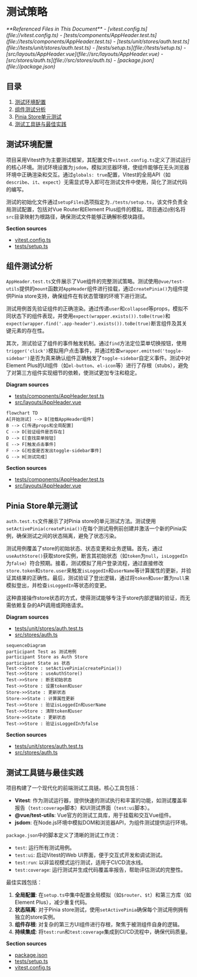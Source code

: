 # 测试策略

<cite>
**Referenced Files in This Document**   
- [vitest.config.ts](file://vitest.config.ts)
- [tests/components/AppHeader.test.ts](file://tests/components/AppHeader.test.ts)
- [tests/unit/stores/auth.test.ts](file://tests/unit/stores/auth.test.ts)
- [tests/setup.ts](file://tests/setup.ts)
- [src/layouts/AppHeader.vue](file://src/layouts/AppHeader.vue)
- [src/stores/auth.ts](file://src/stores/auth.ts)
- [package.json](file://package.json)
</cite>

## 目录
1. [测试环境配置](#测试环境配置)
2. [组件测试分析](#组件测试分析)
3. [Pinia Store单元测试](#pinia-store单元测试)
4. [测试工具链与最佳实践](#测试工具链与最佳实践)

## 测试环境配置

项目采用Vitest作为主要测试框架，其配置文件`vitest.config.ts`定义了测试运行的核心环境。测试环境设置为`jsdom`，模拟浏览器环境，使组件能够在无头浏览器环境中正确渲染和交互。通过`globals: true`配置，Vitest的全局API（如`describe`、`it`、`expect`）无需显式导入即可在测试文件中使用，简化了测试代码的编写。

测试的初始化文件通过`setupFiles`选项指定为`./tests/setup.ts`，该文件负责全局测试配置，包括对Vue Router和Element Plus组件的模拟。项目通过`@`别名将`src`目录映射为根路径，确保测试文件能够正确解析模块路径。

**Section sources**
- [vitest.config.ts](file://vitest.config.ts#L1-L17)
- [tests/setup.ts](file://tests/setup.ts#L1-L33)

## 组件测试分析

`AppHeader.test.ts`文件展示了Vue组件的完整测试策略。测试使用`@vue/test-utils`提供的`mount`函数对`AppHeader`组件进行挂载，通过`createPinia()`为组件提供Pinia store支持，确保组件在有状态管理的环境下进行测试。

测试用例首先验证组件的正确渲染。通过传递`user`和`collapsed`等props，模拟不同状态下的组件表现，并使用`expect(wrapper.exists()).toBe(true)`和`expect(wrapper.find('.app-header').exists()).toBe(true)`断言组件及其关键元素的存在性。

其次，测试验证了组件的事件触发机制。通过`find`方法定位菜单切换按钮，使用`trigger('click')`模拟用户点击事件，并通过检查`wrapper.emitted('toggle-sidebar')`是否为真来确认组件正确触发了`toggle-sidebar`自定义事件。测试中对Element Plus的UI组件（如`el-button`、`el-icon`等）进行了存根（stubs），避免了对第三方组件实现细节的依赖，使测试更加专注和稳定。

**Diagram sources**
- [tests/components/AppHeader.test.ts](file://tests/components/AppHeader.test.ts#L1-L70)
- [src/layouts/AppHeader.vue](file://src/layouts/AppHeader.vue#L1-L452)

```mermaid
flowchart TD
A[开始测试] --> B[挂载AppHeader组件]
B --> C[传递props和全局配置]
C --> D[验证组件是否存在]
D --> E[查找菜单按钮]
E --> F[触发点击事件]
F --> G[检查是否发出toggle-sidebar事件]
G --> H[测试完成]
```

**Section sources**
- [tests/components/AppHeader.test.ts](file://tests/components/AppHeader.test.ts#L1-L70)
- [src/layouts/AppHeader.vue](file://src/layouts/AppHeader.vue#L1-L452)

## Pinia Store单元测试

`auth.test.ts`文件展示了对Pinia store的单元测试方法。测试使用`setActivePinia(createPinia())`在每个测试用例前创建并激活一个新的Pinia实例，确保测试之间的状态隔离，避免了状态污染。

测试用例覆盖了store的初始状态、状态变更和业务逻辑。首先，通过`useAuthStore()`获取store实例，断言其初始状态（如`token`为`null`，`isLoggedIn`为`false`）符合预期。接着，测试模拟了用户登录流程，通过直接修改`store.token`和`store.user`来触发`isLoggedIn`和`userName`等计算属性的更新，并验证其结果的正确性。最后，测试验证了登出逻辑，通过将`token`和`user`置为`null`来模拟登出，并检查`isLoggedIn`等状态的变更。

这种直接操作store状态的方式，使得测试能够专注于store内部逻辑的验证，而无需依赖复杂的API调用或网络请求。

**Diagram sources**
- [tests/unit/stores/auth.test.ts](file://tests/unit/stores/auth.test.ts#L1-L58)
- [src/stores/auth.ts](file://src/stores/auth.ts#L1-L263)

```mermaid
sequenceDiagram
participant Test as 测试用例
participant Store as Auth Store
participant State as 状态
Test->>Store : setActivePinia(createPinia())
Test->>Store : useAuthStore()
Test->>Store : 断言初始状态
Test->>Store : 设置token和user
Store->>State : 更新状态
Store->>State : 计算属性更新
Test->>Store : 验证isLoggedIn和userName
Test->>Store : 清除token和user
Store->>State : 更新状态
Test->>Store : 验证isLoggedIn为false
```

**Section sources**
- [tests/unit/stores/auth.test.ts](file://tests/unit/stores/auth.test.ts#L1-L58)
- [src/stores/auth.ts](file://src/stores/auth.ts#L1-L263)

## 测试工具链与最佳实践

项目构建了一个现代化的前端测试工具链。核心工具包括：
- **Vitest**: 作为测试运行器，提供快速的测试执行和丰富的功能，如测试覆盖率报告（`test:coverage`脚本）和UI测试界面（`test:ui`脚本）。
- **@vue/test-utils**: Vue官方的测试工具库，用于挂载和交互Vue组件。
- **jsdom**: 在Node.js环境中模拟DOM和浏览器API，为组件测试提供运行环境。

`package.json`中的脚本定义了清晰的测试工作流：
- `test`: 运行所有测试用例。
- `test:ui`: 启动Vitest的Web UI界面，便于交互式开发和调试测试。
- `test:run`: 以非监视模式运行测试，适用于CI/CD流水线。
- `test:coverage`: 运行测试并生成代码覆盖率报告，帮助评估测试的完整性。

最佳实践包括：
1. **全局配置**: 在`setup.ts`中集中配置全局模拟（如`$router`、`$t`）和第三方库（如Element Plus），减少重复代码。
2. **状态隔离**: 对于Pinia store测试，使用`setActivePinia`确保每个测试用例拥有独立的store实例。
3. **组件存根**: 对复杂的第三方UI组件进行存根，聚焦于被测组件自身的逻辑。
4. **持续集成**: 将`test:run`和`test:coverage`集成到CI/CD流程中，确保代码质量。

**Section sources**
- [package.json](file://package.json#L1-L55)
- [tests/setup.ts](file://tests/setup.ts#L1-L33)
- [vitest.config.ts](file://vitest.config.ts#L1-L17)